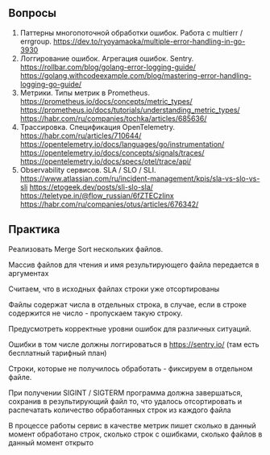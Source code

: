 ## Вопросы
1. Паттерны многопоточной обработки ошибок. Работа с multierr / errgroup.
   https://dev.to/ryoyamaoka/multiple-error-handling-in-go-3930
2. Логгирование ошибок. Агрегация ошибок. Sentry.
   https://rollbar.com/blog/golang-error-logging-guide/   
   https://golang.withcodeexample.com/blog/mastering-error-handling-logging-go-guide/
3. Метрики. Типы метрик в Prometheus.
   https://prometheus.io/docs/concepts/metric_types/
   https://prometheus.io/docs/tutorials/understanding_metric_types/
   https://habr.com/ru/companies/tochka/articles/685636/
4. Трассировка. Спецификация OpenTelemetry.
   https://habr.com/ru/articles/710644/
   https://opentelemetry.io/docs/languages/go/instrumentation/
   https://opentelemetry.io/docs/concepts/signals/traces/
   https://opentelemetry.io/docs/specs/otel/trace/api/
5. Observability сервисов. SLA / SLO / SLI.
   https://www.atlassian.com/ru/incident-management/kpis/sla-vs-slo-vs-sli
   https://etogeek.dev/posts/sli-slo-sla/
   https://teletype.in/@flow_russian/6fZTECzIinx
   https://habr.com/ru/companies/otus/articles/676342/

## Практика
Реализовать Merge Sort нескольких файлов.

Массив файлов для чтения и имя результирующего файла передается в аргументах

Считаем, что в исходных файлах строки уже отсортированы

Файлы содержат числа в отдельных строка, в случае, если в строке содержится не число - пропускаем такую строку.

Предусмотреть корректные уровни ошибок для различных ситуаций.

Ошибки в том числе должны логгироваться в https://sentry.io/ (там есть бесплатный тарифный план)

Строки, которые не получилось обработать - фиксируем в отдельном файле.

При получении SIGINT / SIGTERM программа должна завершаться, сохранив в результирующий файл то, что удалось отсортировать и распечатать количество обработанных строк из каждого файла

В процессе работы сервис в качестве метрик пишет сколько в данный момент обработано строк, сколько строк с ошибками, сколько файлов в данный момент открыто
